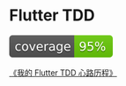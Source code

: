 # Flutter TDD

![coverage](./coverage_badge.svg)

[《我的 Flutter TDD 心路历程》](https://github.com/GeeJoe/FlutterTDD/blob/master/%E6%88%91%E7%9A%84%20Flutter%20TDD%20%E5%BF%83%E8%B7%AF%E5%8E%86%E7%A8%8B.md)
